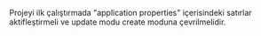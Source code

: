 Projeyi ilk çalıştırmada "application properties" içerisindeki satırlar aktifleştirmeli ve update modu create moduna çevrilmelidir.
